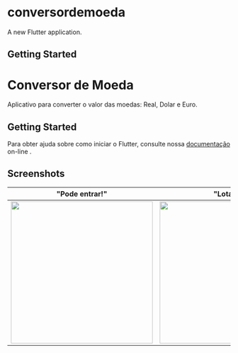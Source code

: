 # conversordemoeda

A new Flutter application.

## Getting Started

# Conversor de Moeda

Aplicativo para converter o valor das moedas: Real, Dolar e Euro. 

## Getting Started

Para obter ajuda sobre como iniciar o Flutter, consulte nossa [documentação](https://flutter.io/) on-line .

## Screenshots

| "Pode entrar!" | "Lotado!" |
| --------|--------|
|<img src="..." width="320">|<img src="..." width="320">|


